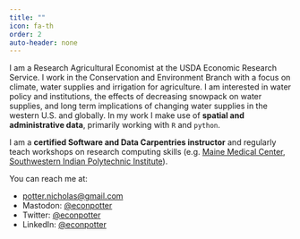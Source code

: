```yaml
---
title: ""
icon: fa-th
order: 2
auto-header: none
---
```


I am a Research Agricultural Economist at the USDA Economic Research Service. I work in the Conservation and Environment Branch with a focus on climate, water supplies and irrigation for agriculture. I am interested in water policy and institutions, the effects of decreasing snowpack on water supplies, and long term implications of changing water supplies in the western U.S. and globally. In my work I make use of __spatial and administrative data__, primarily working with `R` and `python`. 

I am a __certified Software and Data Carpentries instructor__ and regularly teach workshops on research computing skills (e.g. [Maine Medical Center](http://econpotter.com/2019-04-02-mmc/),  [Southwestern Indian Polytechnic Institute](http://econpotter.com/2019-09-25-unm/)).

You can reach me at:

- [potter.nicholas@gmail.com](mailto://potter.nicholas@gmail.com)
- Mastodon: <a rel="me" href = "https://mstdn.appliedecon.social/@econpotter">@econpotter</a>
- Twitter: [@econpotter](https://twitter.com/econpotter)
- LinkedIn: [@econpotter](https://www.linkedin.com/in/econpotter/)
